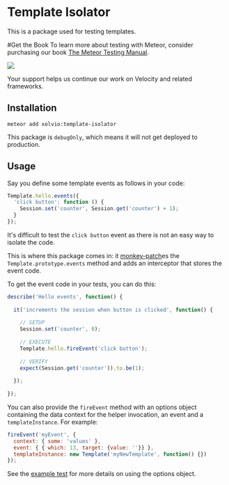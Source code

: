 Template Isolator
=================

This is a package used for testing templates.

#Get the Book
To learn more about testing with Meteor, consider purchasing our book [The Meteor Testing Manual](http://www.meteortesting.com/?utm_source=template-isolator&utm_medium=banner&utm_campaign=template-isolator).

[![](http://www.meteortesting.com/img/tmtm.gif)](http://www.meteortesting.com/?utm_source=template-isolator&utm_medium=banner&utm_campaign=template-isolator)

Your support helps us continue our work on Velocity and related frameworks.

Installation
------------

`meteor add xolvio:template-isolator`

This package is `debugOnly`, which means it will not get deployed to production.

Usage
-----

Say you define some template events as follows in your code:

```javascript
Template.hello.events({
  'click button': function () {
    Session.set('counter', Session.get('counter') + 1);
  }
});
```

It's difficult to test the `click button` event as there is not an easy way to isolate the code.

This is where this package comes in: it [monkey-patch](https://en.wikipedia.org/wiki/Monkey_patch)es the `Template.prototype.events` method and
adds an interceptor that stores the event code.

To get the event code in your tests, you can do this:

```javascript
describe('Hello events', function() {
   
  it('increments the session when button is clicked', function() {
   
    // SETUP
    Session.set('counter', 0);
   
    // EXECUTE
    Template.hello.fireEvent('click button');
   
    // VERIFY
    expect(Session.get('counter')).to.be(1);
   
  });
   
});
```


You can also provide the `fireEvent` method with an options object containing the data context for
the helper invocation, an event and a `templateInstance`. For example:

```javascript
fireEvent('myEvent', {
  context: { some: 'values' },
  event: { { which: 13, target: {value: ''}} },
  templateInstance: new Template('myNewTemplate', function() {})
});
```

See the [example test](https://github.com/xolvio/meteor-template-isolator/blob/master/example/tests/jasmine/client/integration/ExampleSpec.js)
for more details on using the options object.
